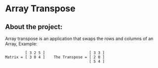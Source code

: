 # Array Transpose

## About the project:
  Array transpose is an application that swaps the rows and columns of an Array, Example:

             [ 3 2 5 ]                    [ 3 3 ]           
    Matrix = [ 3 0 4 ]    The Transpose = [ 2 0 ]
                                          [ 5 4 ]    
        

  
  
